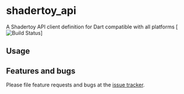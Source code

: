 # shadertoy_api
A Shadertoy API client definition for Dart compatible with all platforms
[![Build Status](https://github.com/ivoleitao/shadertoy_api/workflows/develop/badge.svg)]
## Usage

## Features and bugs

Please file feature requests and bugs at the [issue tracker][tracker].

[tracker]: http://github.com/ivoleitao/shadertoy_api/issues/new